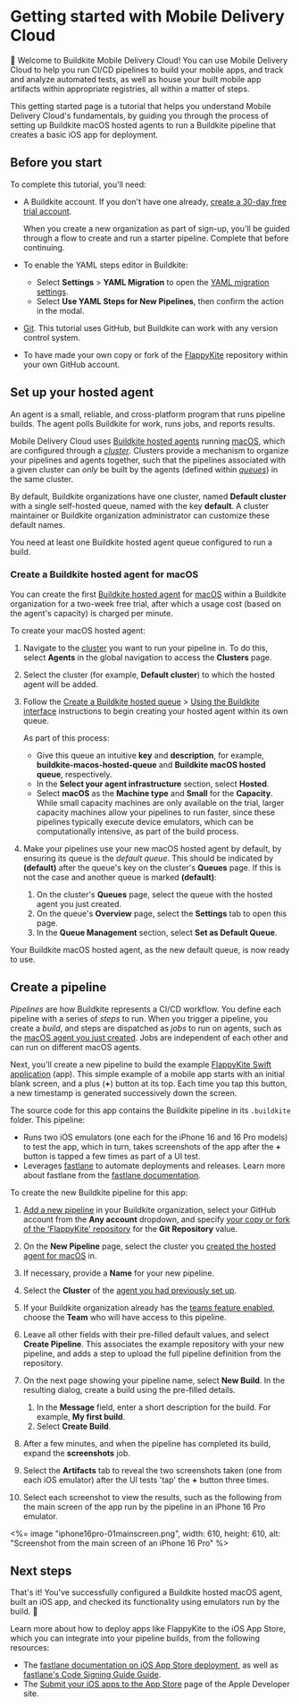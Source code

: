# Getting started with Mobile Delivery Cloud

👋 Welcome to Buildkite Mobile Delivery Cloud! You can use Mobile Delivery Cloud to help you run CI/CD pipelines to build your mobile apps, and track and analyze automated tests, as well as house your built mobile app artifacts within appropriate registries, all within a matter of steps.

This getting started page is a tutorial that helps you understand Mobile Delivery Cloud's fundamentals, by guiding you through the process of setting up Buildkite macOS hosted agents to run a Buildkite pipeline that creates a basic iOS app for deployment.

## Before you start

To complete this tutorial, you'll need:

- A Buildkite account. If you don't have one already, <a href="<%= url_helpers.signup_path %>">create a 30-day free trial account</a>.

    When you create a new organization as part of sign-up, you'll be guided through a flow to create and run a starter pipeline. Complete that before continuing.

- To enable the YAML steps editor in Buildkite:

    * Select **Settings** > **YAML Migration** to open the [YAML migration settings](https://buildkite.com/organizations/~/pipeline-migration).
    * Select **Use YAML Steps for New Pipelines**, then confirm the action in the modal.

- [Git](https://git-scm.com/downloads). This tutorial uses GitHub, but Buildkite can work with any version control system.

- To have made your own copy or fork of the [FlappyKite](https://github.com/buildkite/FlappyKite) repository within your own GitHub account.

## Set up your hosted agent

An agent is a small, reliable, and cross-platform program that runs pipeline builds. The agent polls Buildkite for work, runs jobs, and reports results.

Mobile Delivery Cloud uses [Buildkite hosted agents](/docs/pipelines/hosted-agents/overview) running [macOS](/docs/pipelines/hosted-agents/macos), which are configured through a [_cluster_](/docs/pipelines/glossary#cluster). Clusters provide a mechanism to organize your pipelines and agents together, such that the pipelines associated with a given cluster can _only_ be built by the agents (defined within [_queues_](/docs/pipelines/glossary#queue)) in the same cluster.

By default, Buildkite organizations have one cluster, named **Default cluster** with a single self-hosted queue, named with the key **default**. A cluster maintainer or Buildkite organization administrator can customize these default names.

You need at least one Buildkite hosted agent queue configured to run a build.

### Create a Buildkite hosted agent for macOS

You can create the first [Buildkite hosted agent](/docs/pipelines/hosted-agents/overview) for [macOS](/docs/pipelines/hosted-agents/macos) within a Buildkite organization for a two-week free trial, after which a usage cost (based on the agent's capacity) is charged per minute.

To create your macOS hosted agent:

1. Navigate to the [cluster](/docs/clusters/manage-clusters) you want to run your pipeline in. To do this, select **Agents** in the global navigation to access the **Clusters** page.
1. Select the cluster (for example, **Default cluster**) to which the hosted agent will be added.
1. Follow the [Create a Buildkite hosted queue](/docs/clusters/manage-queues#create-a-buildkite-hosted-queue) > [Using the Buildkite interface](/docs/clusters/manage-queues#create-a-buildkite-hosted-queue-using-the-buildkite-interface) instructions to begin creating your hosted agent within its own queue.

    As part of this process:
    * Give this queue an intuitive **key** and **description**, for example, **buildkite-macos-hosted-queue** and **Buildkite macOS hosted queue**, respectively.
    * In the **Select your agent infrastructure** section, select **Hosted**.
    * Select **macOS** as the **Machine type** and **Small** for the **Capacity**. While small capacity machines are only available on the trial, larger capacity machines allow your pipelines to run faster, since these pipelines typically execute device emulators, which can be computationally intensive, as part of the build process.

1. Make your pipelines use your new macOS hosted agent by default, by ensuring its queue is the _default queue_. This should be indicated by **(default)** after the queue's key on the cluster's **Queues** page. If this is not the case and another queue is marked **(default)**:

    1. On the cluster's **Queues** page, select the queue with the hosted agent you just created.
    1. On the queue's **Overview** page, select the **Settings** tab to open this page.
    1. In the **Queue Management** section, select **Set as Default Queue**.

Your Buildkite macOS hosted agent, as the new default queue, is now ready to use.

## Create a pipeline

_Pipelines_ are how Buildkite represents a CI/CD workflow. You define each pipeline with a series of _steps_ to run. When you trigger a pipeline, you create a _build_, and steps are dispatched as _jobs_ to run on agents, such as the [macOS agent you just created](#set-up-your-hosted-agent-create-a-buildkite-hosted-agent-for-macos). Jobs are independent of each other and can run on different macOS agents.

Next, you'll create a new pipeline to build the example [FlappyKite Swift application](https://github.com/buildkite/FlappyKite) (app). This simple example of a mobile app starts with an initial blank screen, and a plus (**+**) button at its top. Each time you tap this button, a new timestamp is generated successively down the screen.

The source code for this app contains the Buildkite pipeline in its `.buildkite` folder. This pipeline:

- Runs two iOS emulators (one each for the iPhone 16 and 16 Pro models) to test the app, which in turn, takes screenshots of the app after the **+** button is tapped a few times as part of a UI test.
- Leverages [fastlane](https://fastlane.tools/) to automate deployments and releases. Learn more about fastlane from the [fastlane documentation](https://docs.fastlane.tools/).

To create the new Buildkite pipeline for this app:

1. [Add a new pipeline](https://buildkite.com/new) in your Buildkite organization, select your GitHub account from the **Any account** dropdown, and specify [your copy or fork of the 'FlappyKite' repository](#before-you-start) for the **Git Repository** value.

1. On the **New Pipeline** page, select the cluster you [created the hosted agent for macOS](#set-up-your-hosted-agent-create-a-buildkite-hosted-agent-for-macos) in.

1. If necessary, provide a **Name** for your new pipeline.

1. Select the **Cluster** of the [agent you had previously set up](#set-up-your-hosted-agent).

1. If your Buildkite organization already has the [teams feature enabled](/docs/platform/team-management/permissions#manage-teams-and-permissions), choose the **Team** who will have access to this pipeline.

1. Leave all other fields with their pre-filled default values, and select **Create Pipeline**. This associates the example repository with your new pipeline, and adds a step to upload the full pipeline definition from the repository.

1. On the next page showing your pipeline name, select **New Build**. In the resulting dialog, create a build using the pre-filled details.

    1. In the **Message** field, enter a short description for the build. For example, **My first build**.
    1. Select **Create Build**.

1. After a few minutes, and when the pipeline has completed its build, expand the **screenshots** job.

1. Select the **Artifacts** tab to reveal the two screenshots taken (one from each iOS emulator) after the UI tests 'tap' the **+** button three times.

1. Select each screenshot to view the results, such as the following from the main screen of the app run by the pipeline in an iPhone 16 Pro emulator.

<%= image "iphone16pro-01mainscreen.png", width: 610, height: 610, alt: "Screenshot from the main screen of an iPhone 16 Pro" %>

## Next steps

That's it! You've successfully configured a Buildkite hosted macOS agent, built an iOS app, and checked its functionality using emulators run by the build. 🎉

Learn more about how to deploy apps like FlappyKite to the iOS App Store, which you can integrate into your pipeline builds, from the following resources:

- The [fastlane documentation on iOS App Store deployment](https://docs.fastlane.tools/getting-started/ios/appstore-deployment/), as well as [fastlane's Code Signing Guide Guide](https://docs.fastlane.tools/codesigning/getting-started/).
- The [Submit your iOS apps to the App Store](https://developer.apple.com/ios/submit/) page of the Apple Developer site.
